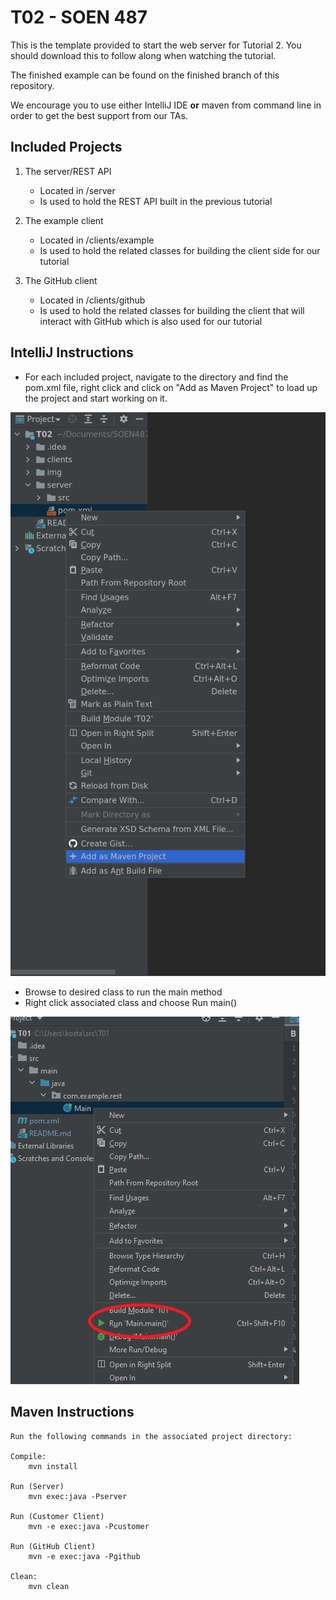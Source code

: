 # T02 - SOEN 487

This is the template provided to start the web server for Tutorial 2.
You should download this to follow along when watching the tutorial.

The finished example can be found on the finished branch of this repository.

We encourage you to use either IntelliJ IDE **or** maven from command line in order to get the best support from our TAs.

## Included Projects ##

1. The server/REST API
   * Located in /server
   * Is used to hold the REST API built in the previous tutorial

2. The example client
   * Located in /clients/example
   * Is used to hold the related classes for building the client side for our tutorial

3. The GitHub client
   * Located in /clients/github
   * Is used to hold the related classes for building the client that will interact with GitHub
     which is also used for our tutorial

## IntelliJ Instructions ##

* For each included project, navigate to the directory and find the pom.xml file, right
  click and click on "Add as Maven Project" to load up the project and start working on it.

![Screenshot](img/addmaven.png)

* Browse to desired class to run the main method
* Right click associated class and choose Run main()

![Screenshot](img/fig1.png)

## Maven Instructions ##

    Run the following commands in the associated project directory:

    Compile:
        mvn install

    Run (Server)
        mvn exec:java -Pserver

    Run (Customer Client)
        mvn -e exec:java -Pcustomer

    Run (GitHub Client)
        mvn -e exec:java -Pgithub

    Clean:
        mvn clean
